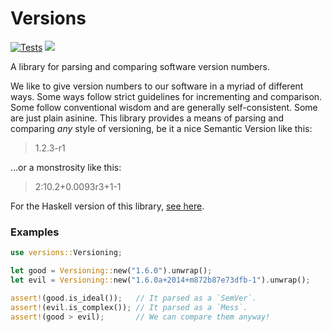 # Versions

[![Tests](https://github.com/fosskers/rs-versions/workflows/Tests/badge.svg)](https://github.com/fosskers/rs-versions/actions)
[![](https://img.shields.io/crates/v/versions.svg)](https://crates.io/crates/versions)

A library for parsing and comparing software version numbers.

We like to give version numbers to our software in a myriad of different ways.
Some ways follow strict guidelines for incrementing and comparison. Some follow
conventional wisdom and are generally self-consistent. Some are just plain
asinine. This library provides a means of parsing and comparing *any* style of
versioning, be it a nice Semantic Version like this:

> 1.2.3-r1

...or a monstrosity like this:

> 2:10.2+0.0093r3+1-1

For the Haskell version of this library, [see
here](http://hackage.haskell.org/package/versions).

### Examples

```rust
use versions::Versioning;

let good = Versioning::new("1.6.0").unwrap();
let evil = Versioning::new("1.6.0a+2014+m872b87e73dfb-1").unwrap();

assert!(good.is_ideal());   // It parsed as a `SemVer`.
assert!(evil.is_complex()); // It parsed as a `Mess`.
assert!(good > evil);       // We can compare them anyway!
```
